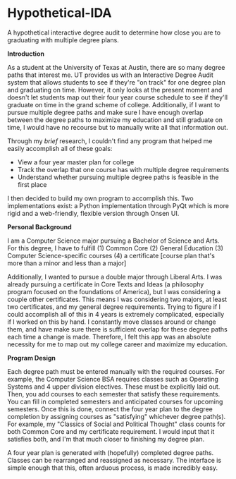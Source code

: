 # Hypothetical-IDA
A hypothetical interactive degree audit to determine how close you are to graduating with multiple degree plans.

**Introduction** 

As a student at the University of Texas at Austin, there are so many degree paths that interest me. UT provides us with an Interactive Degree Audit system that allows students to see if they're "on track" for one degree plan and graduating on time. However, it only looks at the present moment and doesn't let students map out their four year course schedule to see if they'll graduate on time in the grand scheme of college. Additionally, if I want to pursue multiple degree paths and make sure I have enough overlap between the degree paths to maximize my education and still graduate on time, I would have no recourse but to manually write all that information out.

Through my *brief* research, I couldn't find any program that helped me easily accomplish all of these goals:
- View a four year master plan for college
- Track the overlap that one course has with multiple degree requirements
- Understand whether pursuing multiple degree paths is feasible in the first place

I then decided to build my own program to accomplish this. Two implementations exist: a Python implementation through PyQt which is more rigid and a web-friendly, flexible version through Onsen UI. 

**Personal Background**

I am a Computer Science major pursuing a Bachelor of Science and Arts. For this degree, I have to fulfill 
(1) Common Core
(2) General Education
(3) Computer Science-specific courses
(4) a certificate [course plan that's more than a minor and less than a major]

Additionally, I wanted to pursue a double major through Liberal Arts. I was already pursuing a certificate in Core Texts and Ideas (a philosophy program focused on the foundations of America), but I was considering a couple other certificates. This means I was considering two majors, at least two certificates, and my general degree requirements. Trying to figure if I could accomplish all of this in 4 years is extremely complicated, especially if I worked on this by hand. I constantly move classes around or change them, and have make sure there is sufficient overlap for these degree paths each time a change is made. Therefore, I felt this app was an absolute necessity for me to map out my college career and maximize my education.

**Program Design**

Each degree path must be entered manually with the required courses. For example, the Computer Science BSA requires classes such as Operating Systems and 4 upper division electives. These must be explicitly laid out. Then, you add courses to each semester that satisfy these requirements. You can fill in completed semesters and anticipated courses for upcoming semesters. Once this is done, connect the four year plan to the degree completion by assigning courses as "satisfying" whichever degree path(s). For example, my "Classics of Social and Political Thought" class counts for both Common Core and my certificate requirement. I would input that it satisfies both, and I'm that much closer to finishing my degree plan.

A four year plan is generated with (hopefully) completed degree paths. Classes can be rearranged and reassigned as necessary. The interface is simple enough that this, often arduous process, is made incredibly easy.
